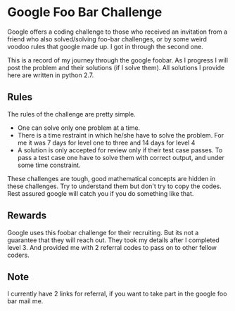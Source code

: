 # Google Foo Bar Challenge
Google offers a coding challenge to those who received an invitation from a friend who also solved/solving foo-bar challenges, or by some weird voodoo rules that google made up. I got in through the second one.

This is a record of my journey through the google foobar. As I progress I will post the problem and their solutions (if I solve them). All solutions I provide here are written in python 2.7.

## Rules

The rules of the challenge are pretty simple.

- One can solve only one problem at a time.
- There is a time restraint in which he/she have to solve the problem. For me it was 7 days for level one to three and 14 days for level 4
- A solution is only accepted for review only if their test case passes. To pass a test case one have to solve them with correct output, and under some time constraint.

These challenges are tough, good mathematical concepts are hidden in these challenges. Try to understand them but don't try to copy the codes. Rest assured google will catch you if you do something like that.
  
## Rewards

Google uses this foobar challenge for their recruiting. But its not a guarantee that they will reach out. They took my details after I completed level 3. And provided me with 2 referral codes to pass on to other fellow coders.

## Note
I currently have 2 links for referral, if you want to take part in the google foo bar mail me.
